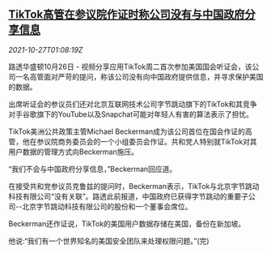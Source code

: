 <!--1635298263000-->
[TikTok高管在参议院作证时称公司没有与中国政府分享信息](https://cn.reuters.com/article/tiktok-usa-hearing-congress-1026-tues-idCNKBS2HH028)
------

<div><i>2021-10-27T01:08:19Z</i></div><p>路透华盛顿10月26日 - 视频分享应用TikTok周二首次参加美国国会听证会，该公司一名高管面对严苛的提问，称该公司没有向中国政府提供信息，并寻求保护美国的数据。</p><p>出席听证会的参议员们还对北京互联网技术公司字节跳动旗下的TikTok和其竞争对手谷歌旗下的YouTube以及Snapchat可能对年轻人有害的算法表示了担忧。</p><p>TikTok美洲公共政策主管Michael Beckerman成为该公司首位在国会作证的高管，他在参议院商务委员会的一个小组委员会作证。共和党人特别就TikTok对其用户数据的管理方式向Beckerman施压。</p><p>“我们不会与中国政府分享信息，”Beckerman回应道。</p><p>在接受共和党参议员克鲁兹的提问时，Beckerman表示，TikTok与北京字节跳动科技有限公司“没有关联”。路透此前报道，中国政府已获得字节跳动的重要子公司--北京字节跳动科技有限公司的股份和一个董事会席位。</p><p>Beckerman还作证说，TikTok的美国用户数据存储在美国，备份在新加坡。</p><p>他说:“我们有一个世界知名的美国安全团队来处理权限问题。”(完)</p>
